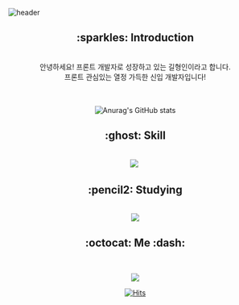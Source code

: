 
![header](https://capsule-render.vercel.app/api?type=waving&color=auto&height=200&section=header&text=-%20Welcome&fontSize=50)


 ##    
 <div align=center>
 <h2>:sparkles: Introduction</h2> <br>
  안녕하세요! 프론트 개발자로 성장하고 있는 길형인이라고 합니다. <br>
  프론트 관심있는 열정 가득한 신입 개발자입니다!
  
  <br><br>
![Anurag's GitHub stats](https://github-readme-stats.vercel.app/api?username=kilhyeongin&show_icons=true&theme=radical)
</div>

##
<div align=center>
 <h2>:ghost: Skill </h2> <br>
<a><img src="https://img.shields.io/badge/HTML5-#E34F26?style=flat-square&logo=HTML5&logoColor=white"/></a>&nbsp
 
 </div>
 
 
 <div align=center>
 <h2>:pencil2: Studying </h2> <br>
 <a><img src="https://img.shields.io/badge/React-61DAFB?style=flat&logo=React&logoColor=white"/></a>
<img src="https://img.shields.io/badge/HTML5-#E34F26?style=flat-square&logo=HTML5&logoColor=white"/>
 
 </div>
 

 
 
 <div align=center>
 <h2>:octocat: Me :dash:</h2> <br>
 
<a href="https://www.instagram.com/kil_hy_in/" target="_blank"><img src="https://img.shields.io/badge/kil_hy_in-E4405F?style=flat-square&logo=Instagram&logoColor=white"/></a>




[![Hits](https://hits.seeyoufarm.com/api/count/incr/badge.svg?url=https%3A%2F%2Fgithub.com%2Fkilhyeongin%2Fhit-counter&count_bg=%23FF4444&title_bg=%23FF7777&icon=&icon_color=%23000000&title=%EB%B0%A9%EB%AC%B8&edge_flat=false)](https://hits.seeyoufarm.com)

 </div>
